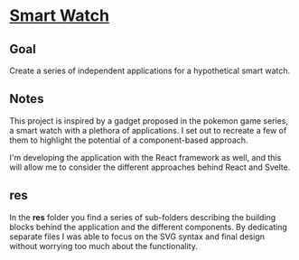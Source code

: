 # [Smart Watch](https://codepen.io/borntofrappe/full/bGGWMBx)

## Goal

Create a series of independent applications for a hypothetical smart watch.

## Notes

This project is inspired by a gadget proposed in the pokemon game series, a smart watch with a plethora of applications. I set out to recreate a few of them to highlight the potential of a component-based approach.

I'm developing the application with the React framework as well, and this will allow me to consider the different approaches behind React and Svelte.

## res

In the **res** folder you find a series of sub-folders describing the building blocks behind the application and the different components. By dedicating separate files I was able to focus on the SVG syntax and final design without worrying too much about the functionality.
